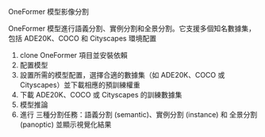OneFormer 模型影像分割

OneFormer 模型進行語義分割、實例分割和全景分割。它支援多個知名數據集，包括 ADE20K、COCO 和 Cityscapes
環境配置
1. clone OneFormer 項目並安裝依賴
2. 配置模型
3. 設置所需的模型配置，選擇合適的數據集（如 ADE20K、COCO 或 Cityscapes）並下載相應的預訓練權重
4. 下載 ADE20K、COCO 或 Cityscapes 的訓練數據集
5. 模型推論
6. 進行 三種分割任務：語義分割 (semantic)、實例分割 (instance) 和 全景分割 (panoptic) 並顯示視覺化結果
   
